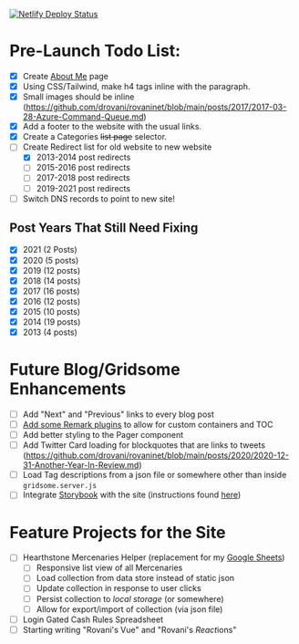 [![Netlify Deploy Status](https://api.netlify.com/api/v1/badges/aad9cac8-4737-4708-a70f-104749fcd8d7/deploy-status)](https://app.netlify.com/sites/rovaninet/deploys)

# Pre-Launch Todo List:

- [x] Create [About Me](https://github.com/drovani/rovaninet/blob/main/src/pages/About.vue) page
- [x] Using CSS/Tailwind, make h4 tags inline with the paragraph.
- [x] Small images should be inline (https://github.com/drovani/rovaninet/blob/main/posts/2017/2017-03-28-Azure-Command-Queue.md)
- [x] Add a footer to the website with the usual links.
- [x] Create a Categories ~~list page~~ selector.
- [ ] Create Redirect list for old website to new website
  - [x] 2013-2014 post redirects
  - [ ] 2015-2016 post redirects
  - [ ] 2017-2018 post redirects
  - [ ] 2019-2021 post redirects
- [ ] Switch DNS records to point to new site!

## Post Years That Still Need Fixing

- [x] 2021 (2 Posts)
- [x] 2020 (5 posts)
- [x] 2019 (12 posts)
- [x] 2018 (14 posts)
- [x] 2017 (16 posts)
- [x] 2016 (12 posts)
- [x] 2015 (10 posts)
- [x] 2014 (19 posts)
- [x] 2013 (4 posts)

# Future Blog/Gridsome Enhancements

- [ ] Add "Next" and "Previous" links to every blog post
- [ ] [Add some Remark plugins](https://github.com/gridsome/gridsome/issues/61) to allow for custom containers and TOC
- [ ] Add better styling to the Pager component
- [ ] Add Twitter Card loading for blockquotes that are links to tweets (https://github.com/drovani/rovaninet/blob/main/posts/2020/2020-12-31-Another-Year-In-Review.md)
- [ ] Load Tag descriptions from a json file or somewhere other than inside `gridsome.server.js`
- [ ] Integrate [Storybook](https://storybook.js.org/) with the site (instructions found [here](https://mannes.tech/gridsome-storybook/))

# Feature Projects for the Site

- [ ] Hearthstone Mercenaries Helper (replacement for my [Google Sheets](https://docs.google.com/spreadsheets/d/19FBZWszfu286zdRNZ43JvUD2bUvxLfrYTLmO1qSJmEM/edit?usp=sharing))
  - [ ] Responsive list view of all Mercenaries
  - [ ] Load collection from data store instead of static json
  - [ ] Update collection in response to user clicks
  - [ ] Persist collection to _local storage_ (or somewhere)
  - [ ] Allow for export/import of collection (via json file)
- [ ] Login Gated Cash Rules Spreadsheet
- [ ] Starting writing "Rovani's Vue" and "Rovani's *React*ions"